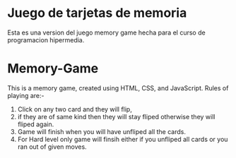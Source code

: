 # Juego de tarjetas de memoria
Esta es una version del juego memory game hecha para el curso de programacion hipermedia.




# Memory-Game
This is a memory game, created using HTML, CSS, and JavaScript.
Rules of playing are:- 
 1. Click on any two card and they will flip,
 2. if they are of same kind then they will stay fliped otherwise they will fliped again.
 3. Game will finish when you will have unfliped all the cards.
 4. For Hard level only game will finsih either if you unfliped all cards or you ran out of given moves.
